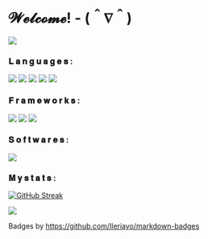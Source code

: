 #  𝓦𝓮𝓵𝓬𝓸𝓶𝓮! - (＾∇＾) 

<p>
    <img src="https://komarev.com/ghpvc/?username=Fkmraxx&color=lightgrey&style=for-the-badge" />
</p>

### 𝐋 𝐚 𝐧 𝐠 𝐮 𝐚 𝐠 𝐞 𝐬 : 
<p>
    <img src="https://img.shields.io/badge/HTML5-E34F26?style=for-the-badge&logo=html5&logoColor=white" />
    <img src="https://img.shields.io/badge/CSS3-1572B6?style=for-the-badge&logo=css3&logoColor=white" />
    <img src="https://img.shields.io/badge/JavaScript-323330?style=for-the-badge&logo=javascript&logoColor=F7DF1E" />
    <img src="https://img.shields.io/badge/Python-14354C?style=for-the-badge&logo=python&logoColor=white" />
    <img src="https://img.shields.io/badge/typescript-%23007ACC.svg?style=for-the-badge&logo=typescript&logoColor=white"/>
</p>

### 𝐅 𝐫 𝐚 𝐦 𝐞 𝐰 𝐨 𝐫 𝐤 𝐬 : 
<p>
    <img src="https://img.shields.io/badge/Node.js-43853D?style=for-the-badge&logo=node.js&logoColor=white" />
    <img src="https://img.shields.io/badge/npm-CB3837?style=for-the-badge&logo=npm&logoColor=white" />
    <img src="https://img.shields.io/badge/Bootstrap-563D7C?style=for-the-badge&logo=bootstrap&logoColor=white" />
 </p>

### 𝐒 𝐨 𝐟 𝐭 𝐰 𝐚 𝐫 𝐞 𝐬 :
<p>
    <img src="https://img.shields.io/badge/Visual_Studio_Code-0078D4?style=for-the-badge&logo=visual%20studio%20code&logoColor=white" />
</p>


### 𝐌 𝐲  𝐬 𝐭 𝐚 𝐭 𝐬 :

[![GitHub Streak](https://streak-stats.demolab.com?user=Fkmraxx&theme=tokyonight-duo&hide_border=)](https://git.io/streak-stats)

<img src="https://github-readme-stats.vercel.app/api/top-langs/?username=Fkmraxx&theme=gotham" />


Badges by https://github.com/Ileriayo/markdown-badges

